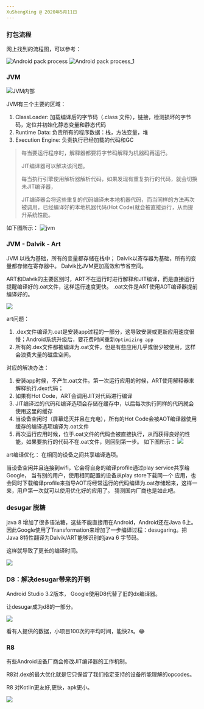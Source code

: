 ```yaml
---
XuShengXing @ 2020年5月11日
---
```

 
### 打包流程

网上找到的流程图，可以参考：

![Android pack process](../../res/img/pack_process.png)
![Android pack process_1](../../res/img/pack_process_1.png)


### JVM
![JVM内部](../../res/img/jvm_inner.png)

JVM有三个主要的区域：
1. ClassLoader: 加载编译后的字节码（.class 文件），链接，检测损坏的字节码，定位并初始化静态变量和静态代码
2. Runtime Data: 负责所有的程序数据：栈，方法变量，堆
3. Execution Engine: 负责执行已经加载的代码和GC

> 每当要运行程序时，解释器都要将字节码解释为机器码再运行。
>
> JIT编译器可以解决该问题。
>
> 每当执行引擎使用解析器解析代码，如果发现有重复执行的代码，就会切换未JIT编译器，
>
>JIT编译器会将这些重复的代码编译未本地机器代码，而当同样的方法再次被调用，已经编译好的本地机器代码(Hot Code)就会被直接运行，从而提升系统性能。
>
如下图所示：
![jvm](../../res/img/jit_hot_code.png)

###  JVM - Dalvik - Art

JVM 以栈为基础，所有的变量都存储在栈中；
Dalvik以寄存器为基础，所有的变量都存储在寄存器中。
Dalvik比JVM更加高效和节省空间。

ART和Dalvik的主要区别时，ART不在运行时进行解释和JIT编译，而是直接运行提醒编译好的.oat文件，这样运行速度更快。
.oat文件是ART使用AOT编译器提前编译好的。

![](../../res/img/art_oat.png)

art问题：
1. .dex文件编译为.oat是安装app过程的一部分，这导致安装或更新应用速度很慢；Android系统升级后，要花费时间重新`Optimizing app`
2. 所有的.dex文件都被编译为.oat文件，但是有些应用几乎或很少被使用，这样会浪费大量的磁盘空间。

对应的解决办法：
1. 安装app时候，不产生.oat文件。第一次运行应用的时候，ART使用解释器来解释执行.dex代码；
2. 如果有Hot Code，ART会调用JIT对代码进行编译
3. JIT编译过的代码和编译选项会存储在缓存中，以后每次执行同样的代码就会使用这里的缓存
4. 当设备空闲时（屏幕熄灭并且在充电），所有的Hot Code会被AOT编译器使用缓存的编译选项编译为.oat文件
5. 再次运行应用时候，位于.oat文件的代码会被直接执行，从而获得良好的性能，如果要执行的代码不在.oat文件，则回到第一步。
如下图所示：
![](../../res/img/art_oat_1.png)

art编译优化：
在相同的设备之间共享编译选项。

当设备空闲并且连接到wifi，它会将自身的编译profile通过play service共享给Google， 当有别的用户，使用相同配置的设备从play store下载同一个
应用，也会同时下载编译profile来指导AOT将经常运行的代码编译为.oat存储起来，这样一来，用户第一次就可以使用优化好的应用了。
猜测国内厂商也是如此吧。

### desugar 脱糖

java 8 增加了很多语法糖，这些不能直接用在Android，Android还在Java 6上。 
因此Google使用了Transformation来增加了一步编译过程：desugaring。把Java 8特性翻译为Dalvik/ART能够识别的java 6 字节码。

这样就导致了更长的编译时间。

![](../../res/img/desugar.png)

### D8：解决desugar带来的开销

Android Studio 3.2版本， Google使用D8代替了旧的dx编译器。

让desugar成为d8的一部分。

![](../../res/img/d8_compiler.png)

看有人提供的数据，小项目100次的平均时间，能快2s。😂

### R8

有些Android设备厂商会修改JIT编译器的工作机制。

R8对.dex的最大优化就是它只保留了我们指定支持的设备所能理解的opcodes。

R8 对Kotlin更友好,更快，apk更小。

![](../../res/img/r8_compiler.png)
